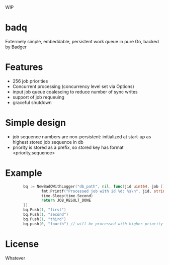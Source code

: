 WIP

# badq
Extermely simple, embeddable, persistent work queue in pure Go, backed by Badger

# Features
 - 256 job priorities
 - Concurrent processing (concurrency level set via Options)
 - input job queue coalescing to reduce number of sync writes
 - support of job requeuing
 - graceful shutdown

# Simple design
- job sequence numbers are non-persistent: initialized at start-up as highest stored job sequence in db
- priority is stored as a prefix, so stored key has format <priority,sequence>

# Example
```go
        bq := NewBadQWithLogger("db_path", nil, func(jid uint64, job []byte) JobResult {
                fmt.Printf("Processed job with id %d: %s\n", jid, string(job))
                time.Sleep(time.Second)
                return JOB_RESULT_DONE
        })
        bq.Push(1, "first")
        bq.Push(1, "second")
        bq.Push(1, "third")
        bq.push(0, "fourth") // will be processed with higher priority
```

# License
 Whatever

